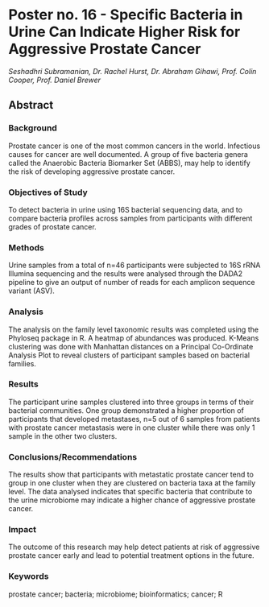 # Poster no. 16 - Specific Bacteria in Urine Can Indicate Higher Risk for Aggressive Prostate Cancer
*Seshadhri Subramanian, Dr. Rachel Hurst, Dr. Abraham Gihawi, Prof. Colin Cooper, Prof. Daniel Brewer*

## Abstract

### Background
Prostate cancer is one of the most common cancers in the world. Infectious causes for cancer are
well documented. A group of five bacteria genera called the Anaerobic Bacteria Biomarker Set
(ABBS), may help to identify the risk of developing aggressive prostate cancer.

### Objectives of Study
To detect bacteria in urine using 16S bacterial sequencing data, and to compare bacteria profiles
across samples from participants with different grades of prostate cancer.

### Methods
Urine samples from a total of n=46 participants were subjected to 16S rRNA Illumina sequencing
and the results were analysed through the DADA2 pipeline to give an output of number of reads for
each amplicon sequence variant (ASV).

### Analysis
The analysis on the family level taxonomic results was completed using the Phyloseq package in
R. A heatmap of abundances was produced. K-Means clustering was done with Manhattan
distances on a Principal Co-Ordinate Analysis Plot to reveal clusters of participant samples based
on bacterial families.

### Results
The participant urine samples clustered into three groups in terms of their bacterial communities.
One group demonstrated a higher proportion of participants that developed metastases, n=5 out of
6 samples from patients with prostate cancer metastasis were in one cluster while there was only 1
sample in the other two clusters.

### Conclusions/Recommendations
The results show that participants with metastatic prostate cancer tend to group in one cluster
when they are clustered on bacteria taxa at the family level. The data analysed indicates that
specific bacteria that contribute to the urine microbiome may indicate a higher chance of
aggressive prostate cancer.

### Impact
The outcome of this research may help detect patients at risk of aggressive prostate cancer early
and lead to potential treatment options in the future.

### Keywords

prostate cancer; bacteria; microbiome; bioinformatics; cancer; R

